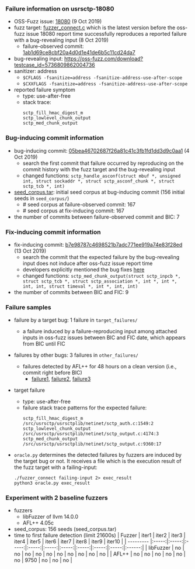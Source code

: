 ### Failure information on usrsctp-18080
- OSS-Fuzz issue: [18080](https://bugs.chromium.org/p/oss-fuzz/issues/detail?id=18080) (9 Oct 2019) 
- fuzz target: [fuzzer_connect.c](https://github.com/sctplab/usrsctp/blob/1ab1d69ce8cbf20a4d0d1e41de6b5c11cd24da71/fuzzer/fuzzer_connect.c) which is the latest version before the oss-fuzz issue 18080 report time successfully reproduces a reported failure with a bug-revealing input (8 Oct 2019)
    - failure-observed commit: [1ab1d69ce8cbf20a4d0d1e41de6b5c11cd24da7](https://github.com/sctplab/usrsctp/commit/1ab1d69ce8cbf20a4d0d1e41de6b5c11cd24da71) 
- bug-revealing input: https://oss-fuzz.com/download?testcase_id=5736809862004736
- sanitizer: address
    - `$CFLAGS -fsanitize=address -fsanitize-address-use-after-scope`
    - `$CXXFLAGS -fsanitize=address -fsanitize-address-use-after-scope`
- reported failure symptom 
    - type: use-after-free 
    - stack trace:  
		```
		sctp_fill_hmac_digest_m   
		sctp_lowlevel_chunk_output   
		sctp_med_chunk_output
		```

### Bug-inducing commit information
- bug-inducing commit: [05bea46702687f26a81c41c3fb1fd1dd3d9c0aa1](https://github.com/sctplab/usrsctp/commit/05bea46702687f26a81c41c3fb1fd1dd3d9c0aa1) (4 Oct 2019)
    - search the first commit that failure occurred by reproducing on the commit history with the fuzz target and the bug-revealing input
	- changed functions: `sctp_handle_asconf(struct mbuf *, unsigned int, struct sockaddr *, struct sctp_asconf_chunk *, struct sctp_tcb *, int)`
- [seed_corpus.tar](https://drive.google.com/file/d/1SxgijItVfmXrFmsCbNkoq87xIy9uOh6w/view?usp=share_link): initial seed corpus at bug-inducing commit (156 initial seeds in `seed_corpus/`)
	- \# seed corpus at failure-observed commit: 167
	- \# seed corpus at fix-inducing commit: 167
- the number of commits between failure-observed commit and BIC: 7

### Fix-inducing commit information
- fix-inducing commit: [b7e98787c4698521b7adc771ee919a74e83f28ed](https://github.com/weinrank/usrsctp/commit/b7e98787c4698521b7adc771ee919a74e83f28ed) (13 Oct 2019)
    - search the commit that the expected failure by the bug-revealing input does not induce after oss-fuzz issue report time
	- developers explicitly mentioned the bug fixes [here](https://github.com/weinrank/usrsctp/commit/b7e98787c4698521b7adc771ee919a74e83f28ed)
	- changed functions: `sctp_med_chunk_output(struct sctp_inpcb *, struct sctp_tcb *, struct sctp_association *, int *, int *, int, int, struct timeval *, int *, int, int)`
- the number of commits between BIC and FIC: 9

### Failure samples
- failure by a target bug: 1 failure in `target_failures/`
    - a failure induced by a failure-reproducing input among attached inputs in oss-fuzz issues between BIC and FIC date, which appears from BIC until FIC
- failures by other bugs: 3 failures in `other_failures/`
    - failures detected by AFL++ for 48 hours on a clean version (i.e., commit right before BIC)
		- [failure1](./other_failures/failure1), [failure2](./other_failures/failure2), [failure3](./other_failures/failure3)


- target failure 
    - type: use-after-free 
    - failure stack trace patterns for the expected failure:  
		```
		sctp_fill_hmac_digest_m /src/usrsctp/usrsctplib/netinet/sctp_auth.c:1549:2  
		sctp_lowlevel_chunk_output /src/usrsctp/usrsctplib/netinet/sctp_output.c:4174:3  
		sctp_med_chunk_output /src/usrsctp/usrsctplib/netinet/sctp_output.c:9360:17
		```

- `oracle.py` determines the detected failures by fuzzers are induced by the target bug or not. It receives a file which is the execution result of the fuzz target with a failing-input:  
	```
	./fuzzer_connect failing-input 2> exec_result
	python3 oracle.py exec_result
	```

### Experiment with 2 baseline fuzzers 
- fuzzers
    - libFuzzer of llvm 14.0.0
    - AFL++ 4.05c
- seed_corpus: 156 seeds (seed_corpus.tar)
- time to first failure detection (limit 21600s)
    |   Fuzzer  | iter1 | iter2 | iter3 | iter4 | iter5 | iter6 | iter7 | iter8 | iter9 | iter10 |
    | --------- |:-----:|:-----:|:-----:|:-----:|:-----:|:-----:|:-----:|:-----:|:-----:|:------:|
    | libFuzzer |   no  |   no  |   no  |   no  |   no  |   no  |   no  |   no  |   no  |    no  |
    |   AFL++   |   no  |   no  |   no  |   no  |   no  |   no  |  9750 |   no  |   no  |    no  |

